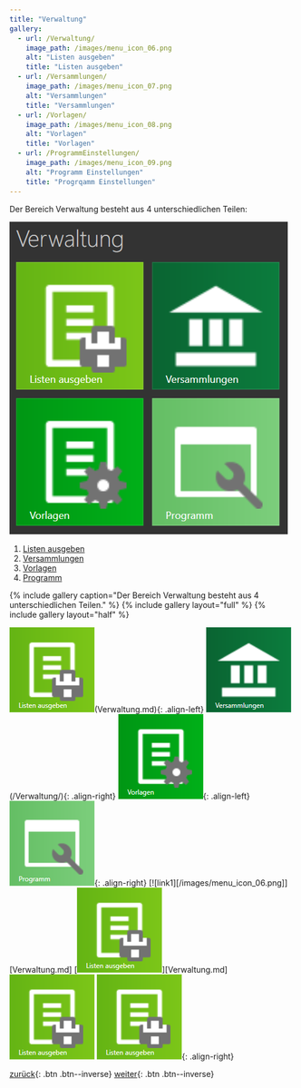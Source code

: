```yaml
---
title: "Verwaltung"
gallery:
  - url: /Verwaltung/
    image_path: /images/menu_icon_06.png
    alt: "Listen ausgeben"
    title: "Listen ausgeben"
  - url: /Versammlungen/
    image_path: /images/menu_icon_07.png
    alt: "Versammlungen"
    title: "Versammlungen"
  - url: /Vorlagen/
    image_path: /images/menu_icon_08.png
    alt: "Vorlagen"
    title: "Vorlagen"
  - url: /ProgrammEinstellungen/
    image_path: /images/menu_icon_09.png
    alt: "Programm Einstellungen"
    title: "Progrqamm Einstellungen"
---
```

Der Bereich Verwaltung besteht aus 4 unterschiedlichen Teilen:

![Icon](images/menu_gruppe3.png)


1. [Listen ausgeben](ListenAusgeben.md)
1. [Versammlungen](Versammlungen.md)
1. [Vorlagen](Vorlagen.md)
1. [Programm](ProgrammEinstellungen.md)

{% include gallery caption="Der Bereich Verwaltung besteht aus 4 unterschiedlichen Teilen." %}
{% include gallery layout="full" %}
{% include gallery layout="half" %}

![image-left](/images/menu_icon_06.png)(Verwaltung.md){: .align-left}
![image-right](/images/menu_icon_07.png)(/Verwaltung/){: .align-right}
![image-left](/images/menu_icon_08.png){: .align-left}
![image-right](/images/menu_icon_09.png){: .align-right}
[![link1][/images/menu_icon_06.png]][Verwaltung.md]
[![link2](/images/menu_icon_06.png)][Verwaltung.md]
[![link3](/images/menu_icon_06.png)](Verwaltung.md)
[![link3](/images/menu_icon_06.png)](Verwaltung.md){: .align-right}


[zurück](MeineRedner.md){: .btn .btn--inverse}  [weiter](ListenAusgeben.md){: .btn .btn--inverse}